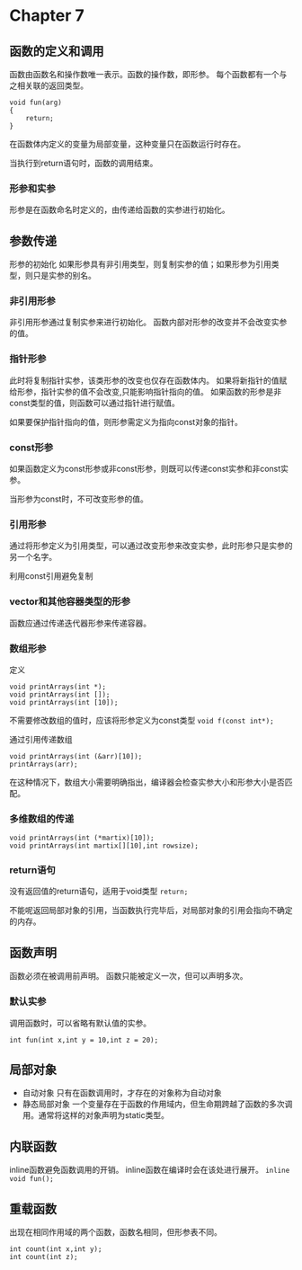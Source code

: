 # Chapter 7

## 函数的定义和调用

函数由函数名和操作数唯一表示。函数的操作数，即形参。
每个函数都有一个与之相关联的返回类型。
```
void fun(arg)
{
	return;
}
```

在函数体内定义的变量为局部变量，这种变量只在函数运行时存在。

当执行到return语句时，函数的调用结束。

### 形参和实参

形参是在函数命名时定义的，由传递给函数的实参进行初始化。

## 参数传递

形参的初始化
如果形参具有非引用类型，则复制实参的值；如果形参为引用类型，则只是实参的别名。

### 非引用形参

非引用形参通过复制实参来进行初始化。
函数内部对形参的改变并不会改变实参的值。

### 指针形参

此时将复制指针实参，该类形参的改变也仅存在函数体内。
如果将新指针的值赋给形参，指针实参的值不会改变,只能影响指针指向的值。
如果函数的形参是非const类型的值，则函数可以通过指针进行赋值。

如果要保护指针指向的值，则形参需定义为指向const对象的指针。

### const形参

如果函数定义为const形参或非const形参，则既可以传递const实参和非const实参。

当形参为const时，不可改变形参的值。

### 引用形参

通过将形参定义为引用类型，可以通过改变形参来改变实参，此时形参只是实参的另一个名字。

利用const引用避免复制

### vector和其他容器类型的形参

函数应通过传递迭代器形参来传递容器。

### 数组形参

定义
```
void printArrays(int *);
void printArrays(int []);
void printArrays(int [10]);
```

不需要修改数组的值时，应该将形参定义为const类型
`void f(const int*);`

通过引用传递数组
```
void printArrays(int (&arr)[10]);
printArrays(arr);
```
在这种情况下，数组大小需要明确指出，编译器会检查实参大小和形参大小是否匹配。

### 多维数组的传递

```
void printArrays(int (*martix)[10]);
void printArrays(int martix[][10],int rowsize);
```

### return语句

没有返回值的return语句，适用于void类型
`return;`

不能呢返回局部对象的引用，当函数执行完毕后，对局部对象的引用会指向不确定的内存。

## 函数声明

函数必须在被调用前声明。
函数只能被定义一次，但可以声明多次。

### 默认实参

调用函数时，可以省略有默认值的实参。
```
int fun(int x,int y = 10,int z = 20);
```

## 局部对象

+ 自动对象
只有在函数调用时，才存在的对象称为自动对象
+ 静态局部对象
一个变量存在于函数的作用域内，但生命期跨越了函数的多次调用。通常将这样的对象声明为static类型。

## 内联函数

inline函数避免函数调用的开销。
inline函数在编译时会在该处进行展开。
`inline void fun();`

## 重载函数

出现在相同作用域的两个函数，函数名相同，但形参表不同。
```
int count(int x,int y);
int count(int z);
```






